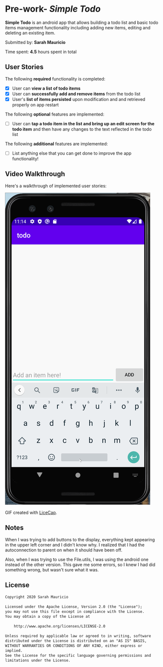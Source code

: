 # Pre-work- *Simple Todo*

**Simple Todo** is an android app that allows building a todo list and basic todo items management functionality including adding new items, editing and deleting an existing item.

Submitted by: **Sarah Mauricio**

Time spent: **4.5** hours spent in total

## User Stories

The following **required** functionality is completed:

* [x] User can **view a list of todo items**
* [x] User can **successfully add and remove items** from the todo list
* [x] User's **list of items persisted** upon modification and and retrieved properly on app restart

The following **optional** features are implemented:

* [ ] User can **tap a todo item in the list and bring up an edit screen for the todo item** and then have any changes to the text reflected in the todo list

The following **additional** features are implemented:

* [ ] List anything else that you can get done to improve the app functionality!

## Video Walkthrough

Here's a walkthrough of implemented user stories:

<img src='walkthrough.gif' title='Video Walkthrough' width='' alt='Video Walkthrough' />

GIF created with [LiceCap](http://www.cockos.com/licecap/).

## Notes

When I was trying to add buttons to the display, everything kept appearing in the upper left corner and I didn't know why. I realized that I had the autoconnection to parent on when it should have been off.

Also, when I was trying to use the File.utils, I was using the android one instead of the other version. This gave me some errors, so I knew I had did something wrong, but wasn't sure what it was.

## License

    Copyright 2020 Sarah Mauricio

    Licensed under the Apache License, Version 2.0 (the "License");
    you may not use this file except in compliance with the License.
    You may obtain a copy of the License at

        http://www.apache.org/licenses/LICENSE-2.0

    Unless required by applicable law or agreed to in writing, software
    distributed under the License is distributed on an "AS IS" BASIS,
    WITHOUT WARRANTIES OR CONDITIONS OF ANY KIND, either express or implied.
    See the License for the specific language governing permissions and
    limitations under the License.
